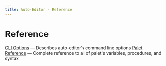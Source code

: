 ```yaml
---
title: Auto-Editor - Reference
---
```


# Reference

[CLI Options](./options) — Describes auto-editor's command line options
[Palet Reference](./palet) — Complete reference to all of palet's variables, procedures, and syntax


